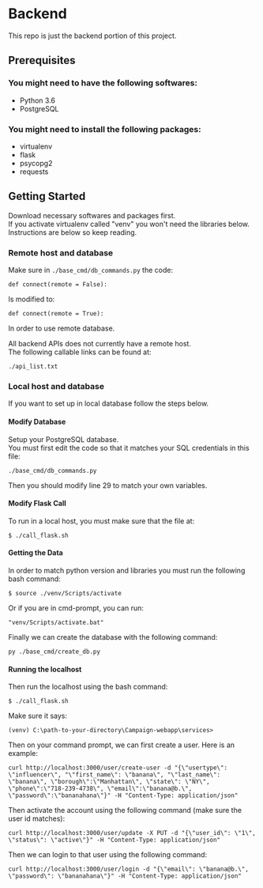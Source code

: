 # Backend
This repo is just the backend portion of this project.  

## Prerequisites
### You might need to have the following softwares:
* Python 3.6
* PostgreSQL

### You might need to install the following packages:
* virtualenv
* flask
* psycopg2
* requests

## Getting Started
Download necessary softwares and packages first.  
If you activate virtualenv called "venv" you won't need the libraries below. Instructions are below so keep reading.

### Remote host and database
Make sure in ```./base_cmd/db_commands.py``` the code:
```
def connect(remote = False):
```
Is modified to:
```
def connect(remote = True):
```
In order to use remote database.  
  
All backend APIs does not currently have a remote host.  
The following callable links can be found at:
```
./api_list.txt
```

### Local host and database
If you want to set up in local database follow the steps below.
  
#### Modify Database
Setup your PostgreSQL database.  
You must first edit the code so that it matches your SQL credentials in this file:
```
./base_cmd/db_commands.py
```
Then you should modify line 29 to match your own variables.
  
#### Modify Flask Call
To run in a local host, you must make sure that the file at:
```
$ ./call_flask.sh
```
  
#### Getting the Data
In order to match python version and libraries you must run the following bash command:
```
$ source ./venv/Scripts/activate
``` 
Or if you are in cmd-prompt, you can run:
```
"venv/Scripts/activate.bat"
```

Finally we can create the database with the following command:
```
py ./base_cmd/create_db.py
```
  
#### Running the localhost
Then run the localhost using the bash command:
```
$ ./call_flask.sh
```
Make sure it says:
```
(venv) C:\path-to-your-directory\Campaign-webapp\services>
```
  
Then on your command prompt, we can first create a user.
Here is an example:
```
curl http://localhost:3000/user/create-user -d "{\"usertype\": \"influencer\", "\"first_name\": \"banana\", "\"last_name\": \"banana\", \"borough\":\"Manhattan\", \"state\": \"NY\", \"phone\":\"718-239-4738\", \"email\":\"banana@b.\", \"password\":\"bananahana\"}" -H "Content-Type: application/json"
```

Then activate the account using the following command (make sure the user id matches):
```
curl http://localhost:3000/user/update -X PUT -d "{\"user_id\": \"1\", \"status\": \"active\"}" -H "Content-Type: application/json"
```

Then we can login to that user using the following command:
```
curl http://localhost:3000/user/login -d "{\"email\": \"banana@b.\", \"password\": \"bananahana\"}" -H "Content-Type: application/json"
```